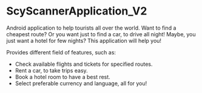 # ScyScannerApplication_V2

Android application to help tourists all over the world. Want to find a cheapest route? Or you want just to find a car, to drive all night! Maybe, you just want a hotel for few nights? This application will help you!

Provides different field of features, such as:

- Check available flights and tickets for specified routes.
- Rent a car, to take trips easy.
- Book a hotel room to have a best rest.
- Select preferable currency and language, all for you! 

